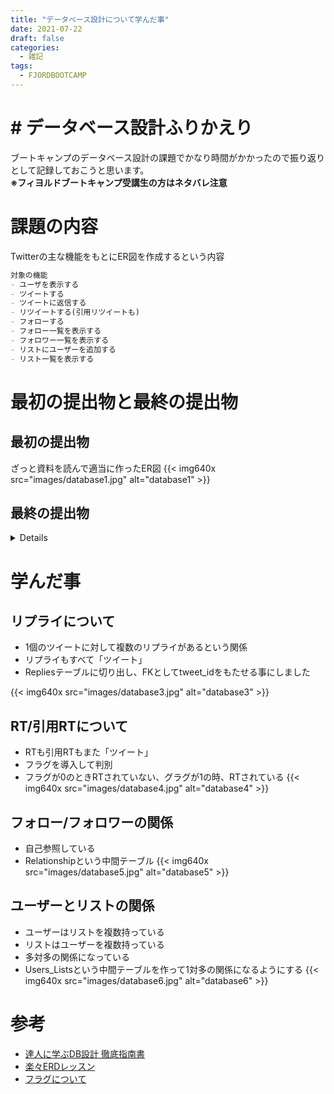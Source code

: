 ```yaml
---
title: "データベース設計について学んだ事"
date: 2021-07-22
draft: false
categories:
  - 雑記
tags:
  - FJORDBOOTCAMP
---
```

# # データベース設計ふりかえり
ブートキャンプのデータベース設計の課題でかなり時間がかかったので振り返りとして記録しておこうと思います。  
**※フィヨルドブートキャンプ受講生の方はネタバレ注意**

# 課題の内容
Twitterの主な機能をもとにER図を作成するという内容

```md
対象の機能
- ユーザを表示する
- ツイートする
- ツイートに返信する
- リツイートする(引用リツイートも)
- フォローする
- フォロー一覧を表示する
- フォロワー一覧を表示する
- リストにユーザーを追加する
- リスト一覧を表示する
```

# 最初の提出物と最終の提出物

## 最初の提出物

ざっと資料を読んで適当に作ったER図
{{< img640x src="images/database1.jpg" alt="database1" >}}


## 最終の提出物

<details>

{{< img640x src="images/database2.jpg" alt="database" >}}

</details>

# 学んだ事
## リプライについて

- 1個のツイートに対して複数のリプライがあるという関係
- リプライもすべて「ツイート」
- Repliesテーブルに切り出し、FKとしてtweet_idをもたせる事にしました


{{< img640x src="images/database3.jpg" alt="database3" >}}



## RT/引用RTについて

- RTも引用RTもまた「ツイート」
- フラグを導入して判別
- フラグが0のときRTされていない、グラグが1の時、RTされている
{{< img640x src="images/database4.jpg" alt="database4" >}}


## フォロー/フォロワーの関係

- 自己参照している
- Relationshipという中間テーブル
{{< img640x src="images/database5.jpg" alt="database5" >}}

## ユーザーとリストの関係

- ユーザーはリストを複数持っている
- リストはユーザーを複数持っている
- 多対多の関係になっている
- Users_Listsという中間テーブルを作って1対多の関係になるようにする
{{< img640x src="images/database6.jpg" alt="database6" >}}

# 参考
- [達人に学ぶDB設計 徹底指南書](https://www.amazon.co.jp/%E9%81%94%E4%BA%BA%E3%81%AB%E5%AD%A6%E3%81%B6DB%E8%A8%AD%E8%A8%88-%E5%BE%B9%E5%BA%95%E6%8C%87%E5%8D%97%E6%9B%B8-%E5%88%9D%E7%B4%9A%E8%80%85%E3%81%A7%E7%B5%82%E3%82%8F%E3%82%8A%E3%81%9F%E3%81%8F%E3%81%AA%E3%81%84%E3%81%82%E3%81%AA%E3%81%9F%E3%81%B8-%E3%83%9F%E3%83%83%E3%82%AF/dp/4798124702/ref=sr_1_1?__mk_ja_JP=%E3%82%AB%E3%82%BF%E3%82%AB%E3%83%8A&dchild=1&keywords=%E9%81%94%E4%BA%BA%E3%81%AB%E5%AD%A6%E3%81%B6&qid=1626932862&sr=8-1)
- [楽々ERDレッスン](https://www.amazon.co.jp/%E6%A5%BD%E3%80%85ERD%E3%83%AC%E3%83%83%E3%82%B9%E3%83%B3-CodeZine-BOOKS-%E3%82%B9%E3%82%BF%E3%83%BC%E3%83%AD%E3%82%B8%E3%83%83%E3%82%AF-%E7%BE%BD%E7%94%9F/dp/4798110663/ref=sr_1_1?__mk_ja_JP=%E3%82%AB%E3%82%BF%E3%82%AB%E3%83%8A&dchild=1&keywords=ERD%E3%83%AC%E3%83%83%E3%82%B9%E3%83%B3&qid=1626932904&sr=8-1)
- [フラグについて](https://qiita.com/wanko5296/items/f1af9c7bf020e867c2dd)
